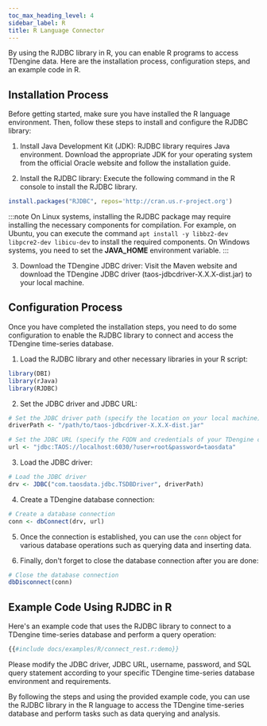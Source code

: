 ```yaml
---
toc_max_heading_level: 4
sidebar_label: R
title: R Language Connector
---
```


By using the RJDBC library in R, you can enable R programs to access TDengine data. Here are the installation process, configuration steps, and an example code in R.

## Installation Process

Before getting started, make sure you have installed the R language environment. Then, follow these steps to install and configure the RJDBC library:

1. Install Java Development Kit (JDK): RJDBC library requires Java environment. Download the appropriate JDK for your operating system from the official Oracle website and follow the installation guide.

2. Install the RJDBC library: Execute the following command in the R console to install the RJDBC library.

```r
install.packages("RJDBC", repos='http://cran.us.r-project.org')
```

:::note
On Linux systems, installing the RJDBC package may require installing the necessary components for compilation. For example, on Ubuntu, you can execute the command ``apt install -y libbz2-dev libpcre2-dev libicu-dev`` to install the required components.
On Windows systems, you need to set the **JAVA_HOME** environment variable.
:::

3. Download the TDengine JDBC driver: Visit the Maven website and download the TDengine JDBC driver (taos-jdbcdriver-X.X.X-dist.jar) to your local machine.

## Configuration Process

Once you have completed the installation steps, you need to do some configuration to enable the RJDBC library to connect and access the TDengine time-series database.

1. Load the RJDBC library and other necessary libraries in your R script:

```r
library(DBI)
library(rJava)
library(RJDBC)
```

2. Set the JDBC driver and JDBC URL:

```r
# Set the JDBC driver path (specify the location on your local machine)
driverPath <- "/path/to/taos-jdbcdriver-X.X.X-dist.jar"

# Set the JDBC URL (specify the FQDN and credentials of your TDengine cluster)
url <- "jdbc:TAOS://localhost:6030/?user=root&password=taosdata"
```

3. Load the JDBC driver:

```r
# Load the JDBC driver
drv <- JDBC("com.taosdata.jdbc.TSDBDriver", driverPath)
```

4. Create a TDengine database connection:

```r
# Create a database connection
conn <- dbConnect(drv, url)
```

5. Once the connection is established, you can use the ``conn`` object for various database operations such as querying data and inserting data.

6. Finally, don't forget to close the database connection after you are done:

```r
# Close the database connection
dbDisconnect(conn)
```

## Example Code Using RJDBC in R

Here's an example code that uses the RJDBC library to connect to a TDengine time-series database and perform a query operation:

```r
{{#include docs/examples/R/connect_rest.r:demo}}
```

Please modify the JDBC driver, JDBC URL, username, password, and SQL query statement according to your specific TDengine time-series database environment and requirements.

By following the steps and using the provided example code, you can use the RJDBC library in the R language to access the TDengine time-series database and perform tasks such as data querying and analysis.
